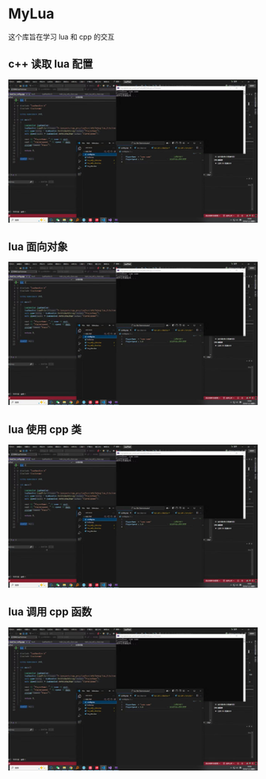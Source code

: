 # MyLua

这个库旨在学习 lua 和 cpp 的交互



## c++ 读取 lua 配置

<img src="img\cpp read lua config.jpg" alt="cpp read lua config" style="zoom:67%;" />





## lua 面向对象

<img src="img\cpp read lua config.jpg" alt="cpp read lua config" style="zoom:67%;" />





## lua 使用 cpp 类

<img src="img\cpp read lua config.jpg" alt="cpp read lua config" style="zoom:67%;" />





## lua 调用 cpp 函数

<img src="img\cpp read lua config.jpg" alt="cpp read lua config" style="zoom:67%;" />





